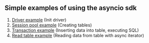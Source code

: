 ## Simple examples of using the asyncio sdk

1. [Driver example](driver_example.py) (Init driver)
2. [Session pool example](session_pool_example.py) (Creating tables)
3. [Transaction example](transaction_example.py) (Inserting data into table, executing SQL)
4. [Read table example](read_table_examples.py) (Reading data from table with async iterator)
